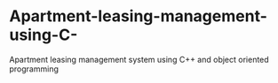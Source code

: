 # Apartment-leasing-management-using-C-
Apartment leasing management system using C++ and object oriented programming
